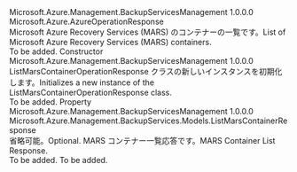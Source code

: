 <Type Name="ListMarsContainerOperationResponse" FullName="Microsoft.Azure.Management.BackupServices.Models.ListMarsContainerOperationResponse">
  <TypeSignature Language="C#" Value="public class ListMarsContainerOperationResponse : Microsoft.Azure.AzureOperationResponse" />
  <TypeSignature Language="ILAsm" Value=".class public auto ansi beforefieldinit ListMarsContainerOperationResponse extends Microsoft.Azure.AzureOperationResponse" />
  <TypeSignature Language="DocId" Value="T:Microsoft.Azure.Management.BackupServices.Models.ListMarsContainerOperationResponse" />
  <TypeSignature Language="VB.NET" Value="Public Class ListMarsContainerOperationResponse&#xA;Inherits AzureOperationResponse" />
  <TypeSignature Language="F#" Value="type ListMarsContainerOperationResponse = class&#xA;    inherit AzureOperationResponse" />
  <AssemblyInfo>
    <AssemblyName>Microsoft.Azure.Management.BackupServicesManagement</AssemblyName>
    <AssemblyVersion>1.0.0.0</AssemblyVersion>
  </AssemblyInfo>
  <Base>
    <BaseTypeName>Microsoft.Azure.AzureOperationResponse</BaseTypeName>
  </Base>
  <Interfaces />
  <Docs>
    <summary>
            <span data-ttu-id="9ca82-101">Microsoft Azure Recovery Services (MARS) のコンテナーの一覧です。</span><span class="sxs-lookup"><span data-stu-id="9ca82-101">List of Microsoft Azure Recovery Services (MARS) containers.</span></span>
            </summary>
    <remarks>To be added.</remarks>
  </Docs>
  <Members>
    <Member MemberName=".ctor">
      <MemberSignature Language="C#" Value="public ListMarsContainerOperationResponse ();" />
      <MemberSignature Language="ILAsm" Value=".method public hidebysig specialname rtspecialname instance void .ctor() cil managed" />
      <MemberSignature Language="DocId" Value="M:Microsoft.Azure.Management.BackupServices.Models.ListMarsContainerOperationResponse.#ctor" />
      <MemberSignature Language="VB.NET" Value="Public Sub New ()" />
      <MemberType>Constructor</MemberType>
      <AssemblyInfo>
        <AssemblyName>Microsoft.Azure.Management.BackupServicesManagement</AssemblyName>
        <AssemblyVersion>1.0.0.0</AssemblyVersion>
      </AssemblyInfo>
      <Parameters />
      <Docs>
        <summary>
            <span data-ttu-id="9ca82-102">ListMarsContainerOperationResponse クラスの新しいインスタンスを初期化します。</span><span class="sxs-lookup"><span data-stu-id="9ca82-102">Initializes a new instance of the ListMarsContainerOperationResponse class.</span></span>
            </summary>
        <remarks>To be added.</remarks>
      </Docs>
    </Member>
    <Member MemberName="ListMarsContainerResponse">
      <MemberSignature Language="C#" Value="public Microsoft.Azure.Management.BackupServices.Models.ListMarsContainerResponse ListMarsContainerResponse { get; set; }" />
      <MemberSignature Language="ILAsm" Value=".property instance class Microsoft.Azure.Management.BackupServices.Models.ListMarsContainerResponse ListMarsContainerResponse" />
      <MemberSignature Language="DocId" Value="P:Microsoft.Azure.Management.BackupServices.Models.ListMarsContainerOperationResponse.ListMarsContainerResponse" />
      <MemberSignature Language="VB.NET" Value="Public Property ListMarsContainerResponse As ListMarsContainerResponse" />
      <MemberSignature Language="F#" Value="member this.ListMarsContainerResponse : Microsoft.Azure.Management.BackupServices.Models.ListMarsContainerResponse with get, set" Usage="Microsoft.Azure.Management.BackupServices.Models.ListMarsContainerOperationResponse.ListMarsContainerResponse" />
      <MemberType>Property</MemberType>
      <AssemblyInfo>
        <AssemblyName>Microsoft.Azure.Management.BackupServicesManagement</AssemblyName>
        <AssemblyVersion>1.0.0.0</AssemblyVersion>
      </AssemblyInfo>
      <ReturnValue>
        <ReturnType>Microsoft.Azure.Management.BackupServices.Models.ListMarsContainerResponse</ReturnType>
      </ReturnValue>
      <Docs>
        <summary>
            <span data-ttu-id="9ca82-103">省略可能。</span><span class="sxs-lookup"><span data-stu-id="9ca82-103">Optional.</span></span> <span data-ttu-id="9ca82-104">MARS コンテナー一覧応答です。</span><span class="sxs-lookup"><span data-stu-id="9ca82-104">MARS Container List Response.</span></span>
            </summary>
        <value>To be added.</value>
        <remarks>To be added.</remarks>
      </Docs>
    </Member>
  </Members>
</Type>